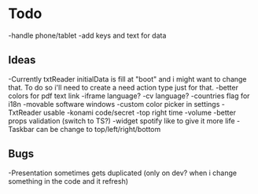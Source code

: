 # Todo

-handle phone/tablet
-add keys and text for data

## Ideas

-Currently txtReader initialData is fill at "boot" and i might want to change that. To do so i'll need to create a need action type just for that.
-better colors for pdf text link
-iframe language?
-cv language?
-countries flag for i18n
-movable software windows
-custom color picker in settings
-TxtReader usable
-konami code/secret
-top right time
-volume
-better props validation (switch to TS?)
-widget spotify like to give it more life
-Taskbar can be change to top/left/right/bottom

## Bugs

-Presentation sometimes gets duplicated (only on dev? when i change something in the code and it refresh)
